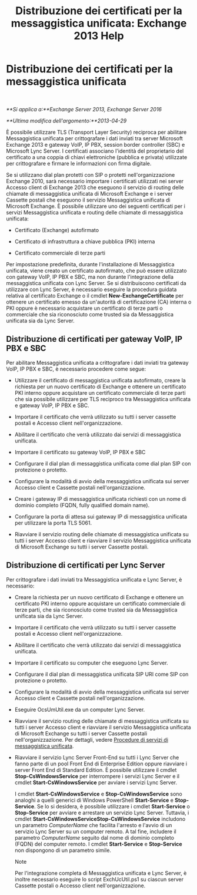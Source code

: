﻿---
title: 'Distribuzione dei certificati per la messaggistica unificata: Exchange 2013 Help'
TOCTitle: Distribuzione dei certificati per la messaggistica unificata
ms:assetid: 95658f6f-eac2-4674-90e7-f2d3f25c5242
ms:mtpsurl: https://technet.microsoft.com/it-it/library/Ee681661(v=EXCHG.150)
ms:contentKeyID: 52063086
ms.date: 05/22/2018
mtps_version: v=EXCHG.150
ms.translationtype: MT
---

# Distribuzione dei certificati per la messaggistica unificata

 

_**Si applica a:**Exchange Server 2013, Exchange Server 2016_

_**Ultima modifica dell'argomento:**2013-04-29_

È possibile utilizzare TLS (Transport Layer Security) reciproca per abilitare Messaggistica unificata per crittografare i dati inviati tra server Microsoft Exchange 2013 e gateway VoIP, IP PBX, session border controller (SBC) e Microsoft Lync Server. I certificati associano l'identità del proprietario del certificato a una coppia di chiavi elettroniche (pubblica e privata) utilizzate per crittografare e firmare le informazioni con firma digitale.

Se si utilizzano dial plan protetti con SIP o protetti nell'organizzazione Exchange 2010, sarà necessario importare i certificati utilizzati nei server Accesso client di Exchange 2013 che eseguono il servizio di routing delle chiamate di messaggistica unificata di Microsoft Exchange e i server Cassette postali che eseguono il servizio Messaggistica unificata di Microsoft Exchange. È possibile utilizzare uno dei seguenti certificati per i servizi Messaggistica unificata e routing delle chiamate di messaggistica unificata:

  - Certificato (Exchange) autofirmato

  - Certificato di infrastruttura a chiave pubblica (PKI) interna

  - Certificato commerciale di terze parti

Per impostazione predefinita, durante l'installazione di Messaggistica unificata, viene creato un certificato autofirmato, che può essere utilizzato con gateway VoIP, IP PBX e SBC, ma non durante l'integrazione della messaggistica unificata con Lync Server. Se si distribuiscono certificati da utilizzare con Lync Server, è necessario eseguire la procedura guidata relativa al certificato Exchange o il cmdlet **New-ExchangeCertificate** per ottenere un certificato emesso da un'autorità di certificazione (CA) interna o PKI oppure è necessario acquistare un certificato di terze parti o commerciale che sia riconosciuto come trusted sia da Messaggistica unificata sia da Lync Server.

## Distribuzione di certificati per gateway VoIP, IP PBX e SBC

Per abilitare Messaggistica unificata a crittografare i dati inviati tra gateway VoIP, IP PBX e SBC, è necessario procedere come segue:

  - Utilizzare il certificato di messaggistica unificata autofirmato, creare la richiesta per un nuovo certificato di Exchange e ottenere un certificato PKI interno oppure acquistare un certificato commerciale di terze parti che sia possibile utilizzare per TLS reciproco tra Messaggistica unificata e gateway VoIP, IP PBX e SBC.

  - Importare il certificato che verrà utilizzato su tutti i server cassette postali e Accesso client nell'organizzazione.

  - Abilitare il certificato che verrà utilizzato dai servizi di messaggistica unificata.

  - Importare il certificato su gateway VoIP, IP PBX e SBC

  - Configurare il dial plan di messaggistica unificata come dial plan SIP con protezione o protetto.

  - Configurare la modalità di avvio della messaggistica unificata sui server Accesso client e Cassette postali nell'organizzazione.

  - Creare i gateway IP di messaggistica unificata richiesti con un nome di dominio completo (FQDN, fully qualified domain name).

  - Configurare la porta di attesa sui gateway IP di messaggistica unificata per utilizzare la porta TLS 5061.

  - Riavviare il servizio routing delle chiamate di messaggistica unificata su tutti i server Accesso client e riavviare il servizio Messaggistica unificata di Microsoft Exchange su tutti i server Cassette postali.

## Distribuzione di certificati per Lync Server

Per crittografare i dati inviati tra Messaggistica unificata e Lync Server, è necessario:

  - Creare la richiesta per un nuovo certificato di Exchange e ottenere un certificato PKI interno oppure acquistare un certificato commerciale di terze parti, che sia riconosciuto come trusted sia da Messaggistica unificata sia da Lync Server.

  - Importare il certificato che verrà utilizzato su tutti i server cassette postali e Accesso client nell'organizzazione.

  - Abilitare il certificato che verrà utilizzato dai servizi di messaggistica unificata.

  - Importare il certificato su computer che eseguono Lync Server.

  - Configurare il dial plan di messaggistica unificata SIP URI come SIP con protezione o protetto.

  - Configurare la modalità di avvio della messaggistica unificata sui server Accesso client e Cassette postali nell'organizzazione.

  - Eseguire OcsUmUtil.exe da un computer Lync Server.

  - Riavviare il servizio routing delle chiamate di messaggistica unificata su tutti i server Accesso client e riavviare il servizio Messaggistica unificata di Microsoft Exchange su tutti i server Cassette postali nell'organizzazione. Per dettagli, vedere [Procedure di servizi di messaggistica unificata](um-services-procedures-exchange-2013-help.md).

  - Riavviare il servizio Lync Server Front-End su tutti i Lync Server che fanno parte di un pool Front End di Enterprise Edition oppure riavviare i server Front End di Standard Edition. È possibile utilizzare il cmdlet **Stop-CsWindowsService** per interrompere i servizi Lync Server e il cmdlet **Start-CsWindowsService** per avviare i servizi Lync Server.
    
    I cmdlet **Start-CsWindowsService** e **Stop-CsWindowsService** sono analoghi a quelli generici di Windows PowerShell **Start-Service** e **Stop-Service**. Se lo si desidera, è possibile utilizzare i cmdlet **Start-Service** o **Stop-Service** per avviare e arrestare un servizio Lync Server. Tuttavia, i cmdlet **Start-CsWindowsServiceStop-CsWindowsService** includono un parametro *ComputerName* che facilita l'arresto e l'avvio di un servizio Lync Server su un computer remoto. A tal fine, includere il parametro *ComputerName* seguito dal nome di dominio completo (FQDN) del computer remoto. I cmdlet **Start-Service** e **Stop-Service** non dispongono di un parametro simile.
    

    > [!NOTE]
    > Per l'integrazione completa di Messaggistica unificata e Lync Server, è inoltre necessario eseguire lo script ExchUcUtil.ps1 su ciascun server Cassette postali o Accesso client nell'organizzazione.


